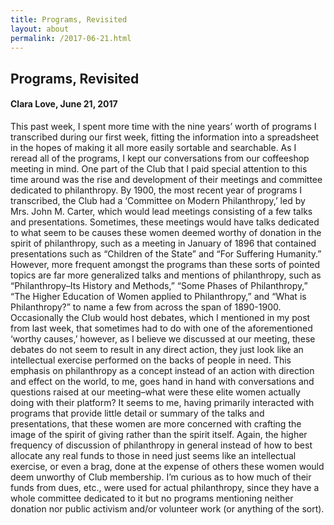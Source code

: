 ```yaml
---
title: Programs, Revisited
layout: about
permalink: /2017-06-21.html
---
```


## Programs, Revisited
#### Clara Love, June 21, 2017

This past week, I spent more time with the nine years’ worth of programs I transcribed during our first week, fitting the information into a spreadsheet in the hopes of making it all more easily sortable and searchable. As I reread all of the programs, I kept our conversations from our coffeeshop meeting in mind. One part of the Club that I paid special attention to this time around was the rise and development of their meetings and committee dedicated to philanthropy. By 1900, the most recent year of programs I transcribed, the Club had a ‘Committee on Modern Philanthropy,’ led by Mrs. John M. Carter, which would lead meetings consisting of a few talks and presentations. Sometimes, these meetings would have talks dedicated to what seem to be causes these women deemed worthy of donation in the spirit of philanthropy, such as a meeting in January of 1896 that contained presentations such as “Children of the State” and “For Suffering Humanity.” However, more frequent amongst the programs than these sorts of pointed topics are far more generalized talks and mentions of philanthropy, such as “Philanthropy–Its History and Methods,” “Some Phases of Philanthropy,” “The Higher Education of Women applied to Philanthropy,” and “What is Philanthropy?” to name a few from across the span of 1890-1900. Occasionally the Club would host debates, which I mentioned in my post from last week, that sometimes had to do with one of the aforementioned ‘worthy causes,’ however, as I believe we discussed at our meeting, these debates do not seem to result in any direct action, they just look like an intellectual exercise performed on the backs of people in need. This emphasis on philanthropy as a concept instead of an action with direction and effect on the world, to me, goes hand in hand with conversations and questions raised at our meeting–what were these elite women actually doing with their platform? It seems to me, having primarily interacted with programs that provide little detail or summary of the talks and presentations, that these women are more concerned with crafting the image of the spirit of giving rather than the spirit itself. Again, the higher frequency of discussion of philanthropy in general instead of how to best allocate any real funds to those in need just seems like an intellectual exercise, or even a brag, done at the expense of others these women would deem unworthy of Club membership. I’m curious as to how much of their funds from dues, etc., were used for actual philanthropy, since they have a whole committee dedicated to it but no programs mentioning neither donation nor public activism and/or volunteer work (or anything of the sort).